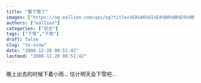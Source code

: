 ```yaml
---
title: "要下雪了"
images: ["https://og.eallion.com/api/og?title=%E8%A6%81%E4%B8%8B%E9%9B%AA%E4%BA%86"]
authors: ["eallion"]
categories: ["日志"]
tags: ["下雪","下雨"]
draft: false
slug: "to-snow"
date: "2008-12-28 00:51:42"
lastmod: "2008-12-28 00:51:42"
---
```


晚上出去的时候下着小雨...
估计明天会下雪吧...
